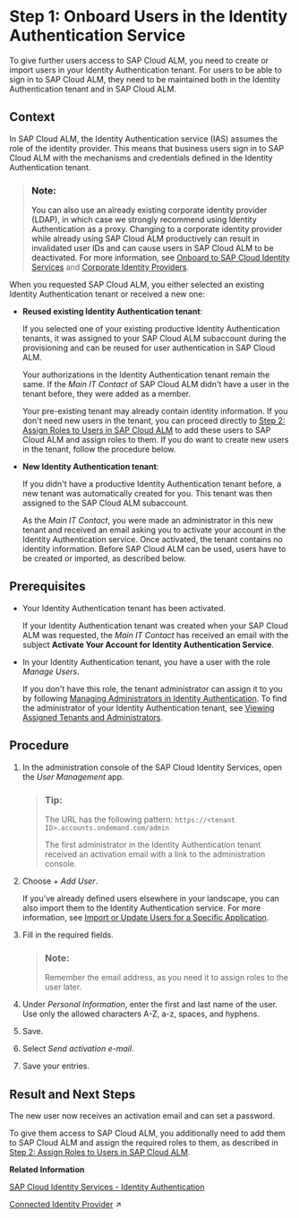 <!-- loiof2a8a8cd38044f1aae04d8e5491530d4 -->

# Step 1: Onboard Users in the Identity Authentication Service

To give further users access to SAP Cloud ALM, you need to create or import users in your Identity Authentication tenant. For users to be able to sign in to SAP Cloud ALM, they need to be maintained both in the Identity Authentication tenant and in SAP Cloud ALM.



<a name="loiof2a8a8cd38044f1aae04d8e5491530d4__section_lr3_dpm_wnb"/>

## Context

In SAP Cloud ALM, the Identity Authentication service \(IAS\) assumes the role of the identity provider. This means that business users sign in to SAP Cloud ALM with the mechanisms and credentials defined in the Identity Authentication tenant.

> ### Note:  
> You can also use an already existing corporate identity provider \(LDAP\), in which case we strongly recommend using Identity Authentication as a proxy. Changing to a corporate identity provider while already using SAP Cloud ALM productively can result in invalidated user IDs and can cause users in SAP Cloud ALM to be deactivated. For more information, see [Onboard to SAP Cloud Identity Services](https://help.sap.com/docs/btp/best-practices/onboard-to-sap-cloud-identity-services) and [Corporate Identity Providers](https://help.sap.com/viewer/6d6d63354d1242d185ab4830fc04feb1/LATEST/en-US/19f3eca47db643b6aad448b5dc1075ad.html).

When you requested SAP Cloud ALM, you either selected an existing Identity Authentication tenant or received a new one:

-   **Reused existing Identity Authentication tenant**:

    If you selected one of your existing productive Identity Authentication tenants, it was assigned to your SAP Cloud ALM subaccount during the provisioning and can be reused for user authentication in SAP Cloud ALM.

    Your authorizations in the Identity Authentication tenant remain the same. If the *Main IT Contact* of SAP Cloud ALM didn't have a user in the tenant before, they were added as a member.

    Your pre-existing tenant may already contain identity information. If you don't need new users in the tenant, you can proceed directly to [Step 2: Assign Roles to Users in SAP Cloud ALM](step-2-assign-roles-to-users-in-sap-cloud-alm-7304b17.md) to add these users to SAP Cloud ALM and assign roles to them. If you do want to create new users in the tenant, follow the procedure below.

-   **New Identity Authentication tenant**:

    If you didn't have a productive Identity Authentication tenant before, a new tenant was automatically created for you. This tenant was then assigned to the SAP Cloud ALM subaccount.

    As the *Main IT Contact*, you were made an administrator in this new tenant and received an email asking you to activate your account in the Identity Authentication service. Once activated, the tenant contains no identity information. Before SAP Cloud ALM can be used, users have to be created or imported, as described below.




<a name="loiof2a8a8cd38044f1aae04d8e5491530d4__section_cyj_lcy_hnb"/>

## Prerequisites

-   Your Identity Authentication tenant has been activated.

    If your Identity Authentication tenant was created when your SAP Cloud ALM was requested, the *Main IT Contact* has received an email with the subject **Activate Your Account for Identity Authentication Service**.

-   In your Identity Authentication tenant, you have a user with the role *Manage Users*.

    If you don't have this role, the tenant administrator can assign it to you by following [Managing Administrators in Identity Authentication](https://help.sap.com/docs/IDENTITY_AUTHENTICATION/6d6d63354d1242d185ab4830fc04feb1/786eea2e06fa4bef84d914a7c319d74c.html). To find the administrator of your Identity Authentication tenant, see [Viewing Assigned Tenants and Administrators](https://help.sap.com/viewer/6d6d63354d1242d185ab4830fc04feb1/LATEST/en-US/f56e6f24e373404087d6a1a9a13515a2.html).




<a name="loiof2a8a8cd38044f1aae04d8e5491530d4__section_h1w_1dy_hnb"/>

## Procedure



1.  In the administration console of the SAP Cloud Identity Services, open the *User Management* app.

    > ### Tip:  
    > The URL has the following pattern: `https://<tenant ID>.accounts.ondemand.com/admin`
    > 
    > The first administrator in the Identity Authentication tenant received an activation email with a link to the administration console.

2.  Choose *\+ Add User*.

    If you've already defined users elsewhere in your landscape, you can also import them to the Identity Authentication service. For more information, see [Import or Update Users for a Specific Application](https://help.sap.com/docs/IDENTITY_AUTHENTICATION/6d6d63354d1242d185ab4830fc04feb1/33838e0760f8411daf758a1c11818cc4.html).

3.  Fill in the required fields.

    > ### Note:  
    > Remember the email address, as you need it to assign roles to the user later.

4.  Under *Personal Information*, enter the first and last name of the user. Use only the allowed characters A-Z, a-z, spaces, and hyphens.

5.  Save.

6.  Select *Send activation e-mail*.

7.  Save your entries.




<a name="loiof2a8a8cd38044f1aae04d8e5491530d4__section_sq4_qvb_kbc"/>

## Result and Next Steps

The new user now receives an activation email and can set a password.

To give them access to SAP Cloud ALM, you additionally need to add them to SAP Cloud ALM and assign the required roles to them, as described in [Step 2: Assign Roles to Users in SAP Cloud ALM](step-2-assign-roles-to-users-in-sap-cloud-alm-7304b17.md).

**Related Information**  


[SAP Cloud Identity Services - Identity Authentication](https://help.sap.com/viewer/6d6d63354d1242d185ab4830fc04feb1/Cloud/en-US/d17a116432d24470930ebea41977a888.html)

[Connected Identity Provider](https://help.sap.com/viewer/877c96cf971648b09ee0d0a64f7f4fef/latest/en-US/4af49e80d5a04495bdef2168a26a1c12.html "This topic contains information on whether your identity provider configuration complies with SAP's recommendations.") :arrow_upper_right:


